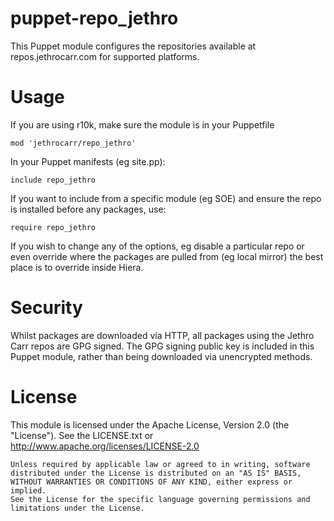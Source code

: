 # puppet-repo_jethro

This Puppet module configures the repositories available at
repos.jethrocarr.com for supported platforms.


# Usage

If you are using r10k, make sure the module is in your Puppetfile

    mod 'jethrocarr/repo_jethro'

In your Puppet manifests (eg site.pp):

    include repo_jethro

If you want to include from a specific module (eg SOE) and ensure the repo is
installed before any packages, use:

    require repo_jethro

If you wish to change any of the options, eg disable a particular repo or even
override where the packages are pulled from (eg local mirror) the best place
is to override inside Hiera.


# Security

Whilst packages are downloaded via HTTP, all packages using the Jethro Carr
repos are GPG signed. The GPG signing public key is included in this Puppet
module, rather than being downloaded via unencrypted methods.


# License

This module is licensed under the Apache License, Version 2.0 (the "License").
See the LICENSE.txt or http://www.apache.org/licenses/LICENSE-2.0

    Unless required by applicable law or agreed to in writing, software
    distributed under the License is distributed on an "AS IS" BASIS,
    WITHOUT WARRANTIES OR CONDITIONS OF ANY KIND, either express or implied.
    See the License for the specific language governing permissions and
    limitations under the License.

